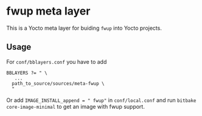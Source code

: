# fwup meta layer

This is a Yocto meta layer for buiding `fwup` into Yocto projects.


## Usage

For `conf/bblayers.conf` you have to add

```
BBLAYERS ?= " \
   ...
  path_to_source/sources/meta-fwup \
  "
```

Or add `IMAGE_INSTALL_append = " fwup"` in `conf/local.conf` and run
`bitbake core-image-minimal` to get an image with fwup support.

